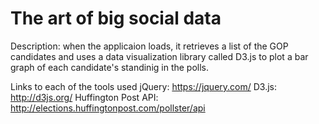 # The art of big social data

Description: when the applicaion loads, it retrieves a list of the GOP candidates and uses a data visualization library called D3.js to plot a bar graph of each candidate's standinig in the polls.

Links to each of the tools used
jQuery:                   https://jquery.com/
D3.js:                    http://d3js.org/
Huffington Post API:      http://elections.huffingtonpost.com/pollster/api
